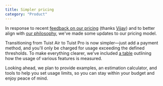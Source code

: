 ```yaml
---
title: Simpler pricing
category: "Product"
---
```


In response to recent [feedback on our pricing](https://community.tuist.io/t/presenting-our-new-website-and-domain-tuist-dev/183/3) (thanks [Vijay](https://community.tuist.io/u/vijaytholpadi)) and to better align with [our philosophy](/blog/2024/11/05/our-pricing-philosophy), we've made some updates to our pricing model.

Transitioning from Tuist Air to Tuist Pro is now simpler—just add a payment method, and you'll only be charged for usage exceeding the defined thresholds. To make everything clearer, we've included [a table](/pricing) outlining how the usage of various features is measured.

Looking ahead, we plan to provide examples, an estimation calculator, and tools to help you set usage limits, so you can stay within your budget and enjoy peace of mind.
